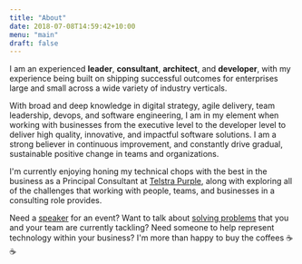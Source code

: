 ```yaml
---
title: "About"
date: 2018-07-08T14:59:42+10:00
menu: "main"
draft: false
---
```


I am an experienced **leader**, **consultant**, **architect**, and **developer**, with my experience being built on shipping successful outcomes for enterprises large and small across a wide variety of industry verticals.

With broad and deep knowledge in digital strategy, agile delivery, team leadership, devops, and software engineering, I am in my element when working with businesses from the executive level to the developer level to deliver high quality, innovative, and impactful software solutions. I am a strong believer in continuous improvement, and constantly drive gradual, sustainable positive change in teams and organizations.

I'm currently enjoying honing my technical chops with the best in the business as a Principal Consultant at [Telstra Purple](https://readify.net/), along with exploring all of the challenges that working with people, teams, and businesses in a consulting role provides.

Need a [speaker](https://www.andrew-best.com/speaking/) for an event? Want to talk about [solving problems](https://www.andrew-best.com/posts/discover-decide-deliver-part-one/) that you and your team are currently tackling? Need someone to help represent technology within your business? I'm more than happy to buy the coffees ☕☕